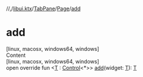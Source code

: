 //[.](../../../index.md)/[libui.ktx](../../index.md)/[TabPane](../index.md)/[Page](index.md)/[add](add.md)



# add  
[linux, macosx, windows64, windows]  
Content  
[linux, macosx, windows64, windows]  
open override fun <[T](add.md) : [Control](../../-control/index.md)<*>> [add](add.md)(widget: [T](add.md)): [T](add.md)  



